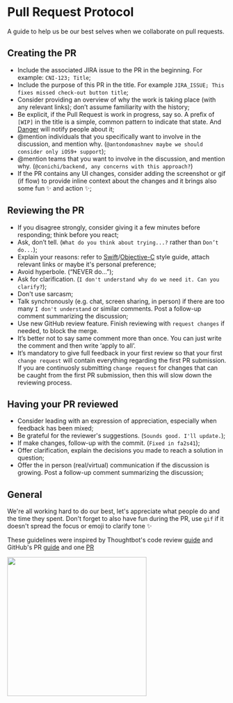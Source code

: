 # Pull Request Protocol

A guide to help us be our best selves when we collaborate on pull requests.

## Creating the PR

* Include the associated JIRA issue to the PR in the beginning. For example: `CNI-123; Title`;
* Include the purpose of this PR in the title. For example `JIRA_ISSUE; This fixes missed check-out button title`;
* Consider providing an overview of why the work is taking place (with any relevant links); don’t assume familiarity with the history;
* Be explicit, if the Pull Request is work in progress, say so. A prefix of `[WIP]` 
  in the title is a simple, common pattern to indicate that state. And [Danger](danger.systems) will notify people about it;
* @mention individuals that you specifically want to involve in the discussion, 
  and mention why. (`@antondomashnev maybe we should consider only iOS9+ support`);
* @mention teams that you want to involve in the discussion, and mention why. (`@conichi/backend, any concerns with this approach?`)
* If the PR contains any UI changes, consider adding the screenshot or gif (if flow) to provide inline context about the changes
  and it brings also some fun ✨ and action ✨;

## Reviewing the PR

* If you disagree strongly, consider giving it a few minutes before responding; think before you react;
* Ask, don’t tell. (`What do you think about trying...?` rather than `Don’t do...`);
* Explain your reasons: refer to [Swift](https://github.com/conichiGMBH/ios-team/blob/master/docs/swift_style_guide.md)/[Objective-C](https://github.com/conichiGMBH/ios-team/blob/master/docs/objective_c_style_guide.md) style guide, attach relevant links or maybe it's personal preference;
* Avoid hyperbole. (“NEVER do…”);
* Ask for clarification. (`I don't understand why do we need it. Can you clarify?`);
* Don't use sarcasm;
* Talk synchronously (e.g. chat, screen sharing, in person) if there are too many `I don't understand` or similar comments. Post a follow-up comment summarizing the discussion;
* Use new GitHub review feature. Finish reviewing with `request changes` if needed, to block the merge.
* It’s better not to say same comment more than once. You can just write the comment and then write ‘apply to all’.
* It’s mandatory to give full feedback in your first review so that your first `change request` will contain everything regarding the first PR submission. If you are continuosly submitting `change request` for changes that can be caught from the first PR submission, then this will slow down the reviewing process.

## Having your PR reviewed

* Consider leading with an expression of appreciation, especially when feedback has been mixed;
* Be grateful for the reviewer's suggestions. (`Sounds good. I'll update.`);
* If make changes, follow-up with the commit. (`Fixed in fa2s41`);
* Offer clarification, explain the decisions you made to reach a solution in question;
* Offer the in person (real/virtual) communication if the discussion is growing. Post a follow-up comment summarizing the discussion;

## General

We're all working hard to do our best, let's appreciate what people do and the time they spent. 
Don't forget to also have fun during the PR, use `gif` if it doesn't spread the focus or emoji to clarify tone   ✨

These guidelines were inspired by Thoughtbot's code review [guide](https://github.com/thoughtbot/guides/tree/master/code-review) 
and GitHub's PR [guide](https://github.com/blog/1943-how-to-write-the-perfect-pull-request) and one [PR](https://github.com/conichiGMBH/ios-guest/pull/761) 

<img src="http://i.giphy.com/3o6Zt8qDiPE2d3kayI.gif" width="320" />
